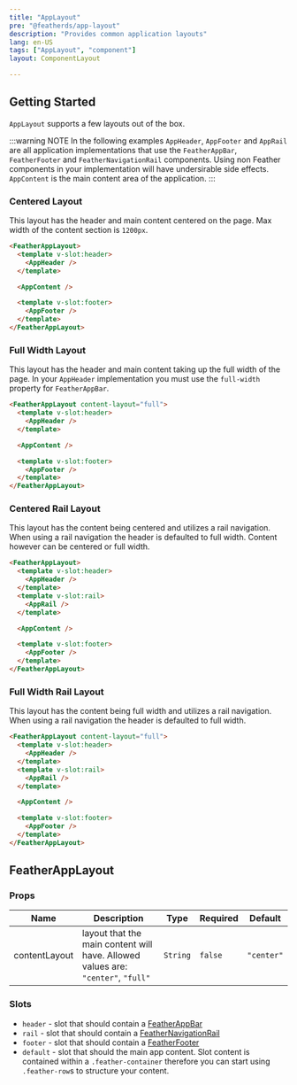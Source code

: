 ```yaml
---
title: "AppLayout"
pre: "@featherds/app-layout"
description: "Provides common application layouts"
lang: en-US
tags: ["AppLayout", "component"]
layout: ComponentLayout

---
```


## Getting Started

`AppLayout` supports a few layouts out of the box.

:::warning NOTE
In the following examples `AppHeader`, `AppFooter` and `AppRail` are all application implementations that use the `FeatherAppBar`, `FeatherFooter` and `FeatherNavigationRail` components. Using non Feather components in your implementation will have undersirable side effects. `AppContent` is the main content area of the application.
:::

### Centered Layout

This layout has the header and main content centered on the page. Max width of the content section is `1200px`.

```html
<FeatherAppLayout>
  <template v-slot:header>
    <AppHeader />
  </template>

  <AppContent />

  <template v-slot:footer>
    <AppFooter />
  </template>
</FeatherAppLayout>
```

### Full Width Layout

This layout has the header and main content taking up the full width of the page. In your `AppHeader` implementation you must use the `full-width` property for `FeatherAppBar`.

```html
<FeatherAppLayout content-layout="full">
  <template v-slot:header>
    <AppHeader />
  </template>

  <AppContent />

  <template v-slot:footer>
    <AppFooter />
  </template>
</FeatherAppLayout>
```

### Centered Rail Layout

This layout has the content being centered and utilizes a rail navigation. When using a rail navigation the header is defaulted to full width. Content however can be centered or full width.

```html
<FeatherAppLayout>
  <template v-slot:header>
    <AppHeader />
  </template>
  <template v-slot:rail>
    <AppRail />
  </template>

  <AppContent />

  <template v-slot:footer>
    <AppFooter />
  </template>
</FeatherAppLayout>
```

### Full Width Rail Layout

This layout has the content being full width and utilizes a rail navigation. When using a rail navigation the header is defaulted to full width.

```html
<FeatherAppLayout content-layout="full">
  <template v-slot:header>
    <AppHeader />
  </template>
  <template v-slot:rail>
    <AppRail />
  </template>

  <AppContent />

  <template v-slot:footer>
    <AppFooter />
  </template>
</FeatherAppLayout>
```

## FeatherAppLayout

### Props

| Name          | Description                                                                      | Type     | Required | Default    |
| ------------- | -------------------------------------------------------------------------------- | -------- | -------- | ---------- |
| contentLayout | layout that the main content will have. Allowed values are: `"center"`, `"full"` | `String` | `false`  | `"center"` |

### Slots

- `header` - slot that should contain a [FeatherAppBar](../AppBar/)
- `rail` - slot that should contain a [FeatherNavigationRail](../NavigationRail/)
- `footer` - slot that should contain a [FeatherFooter](../Footer/)
- `default` - slot that should the main app content. Slot content is contained within a `.feather-container` therefore you can start using `.feather-row`s to structure your content.

